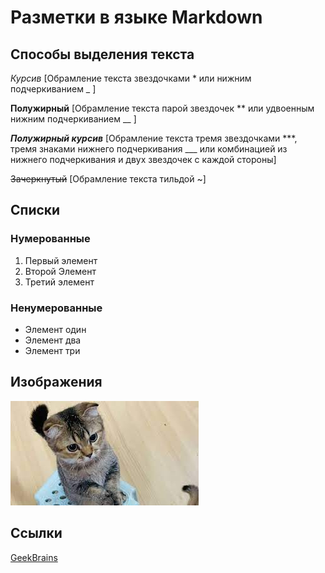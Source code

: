 # Разметки в языке Markdown

## Способы выделения текста

*Курсив* [Обрамление текста звездочками * или нижним подчеркиванием _ ]

**Полужирный** [Обрамление текста парой звездочек ** или удвоенным нижним подчеркиванием __ ]

***Полужирный курсив*** [Обрамление текста тремя звездочками ***, тремя знаками нижнего подчеркивания ___ или комбинацией из нижнего подчеркивания и двух звездочек с каждой стороны]

~~Зачеркнутый~~ [Обрамление текста тильдой ~]

## Списки

### Нумерованные
1. Первый элемент
2. Второй Элемент
3. Третий элемент

### Ненумерованные
* Элемент один
* Элемент два
* Элемент три

## Изображения
![alt text for image](2.jpeg)

## Ссылки

[GeekBrains](http://gb.ru/)